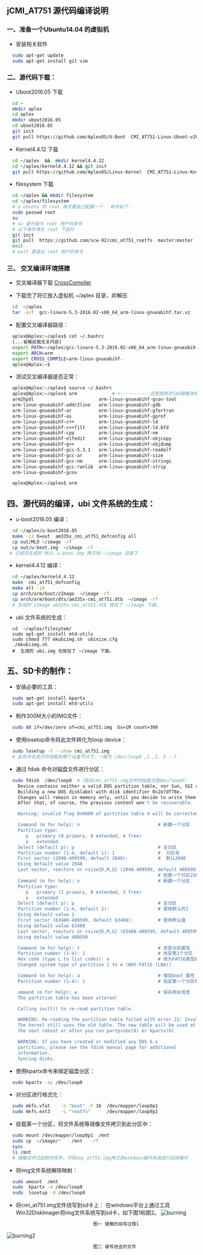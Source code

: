 ## jCMI_AT751 源代码编译说明


### 一、准备一个Ubuntu14.04 的虚拟机
* 安装相关软件
```sh
  sudo apt-get update
  sudo apt-get install git vim
```

###  二、源代码下载：
* Uboot2016.05 下载
```sh
  cd ~
  mkdir aplex
  cd aplex
  mkdir uboot2016.05
  cd uboot2016.05
  git init
  git pull https://github.com/AplexOS/U-Boot  CMI_AT751-Linux-Uboot-v2016.05:master
```

* Kernel4.4.12 下载
```sh
  cd ~/aplex  &&  mkdir kernel4.4.12
  cd ~/aplex/kernel4.4.12 && git init
  git pull https://github.com/AplexOS/Linux-Kernel  CMI_AT751-Linux-Kernel-v4.4.12:master
```

* filesystem 下载
```sh
  cd ~/aplex && mkdir filesystem
  cd ~/aplex/filesystem
  # u ubuntu 的 root 首次要自己配置一个， 命令如下：
  sudo passwd root
  su
  # su 是升级为 root 用户的命令
  # 以下操作请在 root 下运行
  git init
  git pull  https://github.com/scw-92/cmi_at751_rootfs  master:master
  exit
  # exit 是退出 root 用户的命令
```

### 三、 交叉编译环境搭建
*  交叉编译器下载
  [CrossCompiler](https://releases.linaro.org/components/toolchain/binaries/5.3-2016.02/arm-linux-gnueabihf/gcc-linaro-5.3-2016.02-x86_64_arm-linux-gnueabihf.tar.xz)

* 下载完了将它放入虚拟机 ~/aplex 目录，并解压:
```sh
  cd  ~/aplex
  tar -xvf  gcc-linaro-5.3-2016.02-x86_64_arm-linux-gnueabihf.tar.xz
```
* 配置交叉编译器路径：
```sh
  aplex@Aplex:~/aplex$ cat ~/.bashrc
  [...省略前面无关内容]
  export PATH=~/aplex/gcc-linaro-5.3-2016.02-x86_64_arm-linux-gnueabihf/bin:$PATH
  export ARCH=arm
  export CROSS_COMPILE=arm-linux-gnueabihf-
  aplex@Aplex:~$
```
* 测试交叉编译器是否正常：
```sh
  aplex@Aplex:~/aplex$ source ~/.bashrc
  aplex@Aplex:~/aplex$ arm             # <---------- 这里按两次Tab键看效果
  arm2hpdl                        arm-linux-gnueabihf-gcov-tool
  arm-linux-gnueabihf-addr2line   arm-linux-gnueabihf-gdb
  arm-linux-gnueabihf-ar          arm-linux-gnueabihf-gfortran
  arm-linux-gnueabihf-as          arm-linux-gnueabihf-gprof
  arm-linux-gnueabihf-c++         arm-linux-gnueabihf-ld
  arm-linux-gnueabihf-c++filt     arm-linux-gnueabihf-ld.bfd
  arm-linux-gnueabihf-cpp         arm-linux-gnueabihf-nm
  arm-linux-gnueabihf-elfedit     arm-linux-gnueabihf-objcopy
  arm-linux-gnueabihf-g++         arm-linux-gnueabihf-objdump
  arm-linux-gnueabihf-gcc-5.3.1   arm-linux-gnueabihf-readelf
  arm-linux-gnueabihf-gcc-ar      arm-linux-gnueabihf-size
  arm-linux-gnueabihf-gcc-nm      arm-linux-gnueabihf-strings
  arm-linux-gnueabihf-gcc-ranlib  arm-linux-gnueabihf-strip
  arm-linux-gnueabihf-gcov

  aplex@Aplex:~/aplex$ arm
```

## 四、源代码的编译，ubi 文件系统的生成：
* u-boot2016.05 编译：
```sh
  cd ~/aplex/u-boot2016.05
  make -j2 O=out  am335x_cmi_at751_defconfig all
  cp out/MLO ~/image -rf
  cp out/u-boot.img  ~/image -rf
 # 已经将生成的 MLO、u-boot.img 拷贝到 ~/image 目录下
```
* kernel4.4.12 编译：
```sh
  cd ~/aplex/kernel4.4.12
  make  cmi_at751_defconfig
  make all -j4
  cp arch/arm/boot/zImage  ~/image -rf
  cp arch/arm/boot/dts/am335x-cmi_at751.dtb  ~/image -rf
  # 生成的 zImage am335x-cmi_at151.dtb 放在了 ~/image 下面。
```
* ubi 文件系统的生成：
```shell
  cd  ~/aplex/filesytem/
  sudo apt-get install mtd-utils
  sudo chmod 777 mkubiimg.sh  ubinize.cfg
  ./mkubiimg.sh
  #  生成的 ubi.img 也放在了 ~/image 下面。
```

## 五、SD卡的制作：
* 安装必要的工具：
```sh
  sudo apt-get install kpartx
  sudo apt-get install mtd-utils
```
* 制作300M大小的IMG文件：
```sh
  sudo dd if=/dev/zero of=cmi_at751.img  bs=1M count=300
```
* 使用losetup命令将此文件转化为loop device：
```sh
  sudo losetup -f --show cmi_at751.img
  # 此命令会显示你挂载到哪个设备节点下，一般为 /dev/loop0 ,1 ,2, 3...7
```
* 通过 fdisk 命令对磁盘文件进行分区：
```sh
  sudo fdisk  /dev/loop0  #（假设cmi_at751.img文件的挂载点是dev/loop0）
    Device contains neither a valid DOS partition table, nor Sun, SGI or OSF disklabel
    Building a new DOS disklabel with disk identifier 0x2e7df78e.
    Changes will remain in memory only, until you decide to write them.
    After that, of course, the previous content won't be recoverable.

    Warning: invalid flag 0x0000 of partition table 4 will be corrected by w(rite)

    Command (m for help): n                             # 新建一个分区
    Partition type:
       p   primary (0 primary, 0 extended, 4 free)
       e   extended
    Select (default p): p                               # 主分区
    Partition number (1-4, default 1): 1                #  分区号
    First sector (2048-409599, default 2048):           #  默认2048
    Using default value 2048
    Last sector, +sectors or +size{K,M,G} (2048-409599, default 409599): +250M
                                                        # 给第一个分区250M大小
    Command (m for help): n                             # 新建一个分区
    Partition type:
       p   primary (1 primary, 0 extended, 3 free)
       e   extended
    Select (default p): p                               # 主分区
    Partition number (1-4, default 2):                  # 使用默认的2
    Using default value 2                    
    First sector (63488-409599, default 63488):         # 使用默认值  
    Using default value 63488
    Last sector, +sectors or +size{K,M,G} (63488-409599, default 409599):     # 直接到结束
    Using default value 409599                

    Command (m for help): t                             # 改变分区属性
    Partition number (1-4): 1                           # 改变第1个分区
    Hex code (type L to list codes): e                  # 改为FAT16类型的文件系统
    Changed system type of partition 1 to e (W95 FAT16 (LBA))

    Command (m for help): a                             # 增加boot 属性
    Partition number (1-4): 1                           # 指定第一个分区增加boot 属性

    ommand (m for help): w                              # 保存相关信息
    The partition table has been altered!

    Calling ioctl() to re-read partition table.

    WARNING: Re-reading the partition table failed with error 22: Invalid argument.
    The kernel still uses the old table. The new table will be used at
    the next reboot or after you run partprobe(8) or kpartx(8)

    WARNING: If you have created or modified any DOS 6.x
    partitions, please see the fdisk manual page for additional
    information.
    Syncing disks.
```
* 使用kpartx命令来绑定磁盘分区：
```sh
  sudo kpartx -av /dev/loop0
```
* 对分区进行格式化：
```sh
  sudo mkfs.vfat    -n "boot" -F 16  /dev/mapper/loop0p1
  sudo mkfs.ext3    -L "rootfs"      /dev/mapper/loop0p2
```
* 挂载第一个分区，将文件系统等镜像文件拷贝到此分区中：
```sh
  sudo mount /dev/mapper/loop0p1  /mnt
  sudo cp  ~/image/*    /mnt   -rf
  sync
  ls /mnt
  # 镜像文件已经制作完毕，可将cmi_at751.img拷贝到windows操作系统进行后续操作
```
* 将img文件系统解除映射：
```sh
  sudo umount  /mnt
  sudo  kpartx -d /dev/loop0
  sudo  losetup -d /dev/loop0
```
* 将cmi_at751.img文件烧写到sd卡上：
  在windows平台上通过工具Win32DiskImager将img文件系统写到sd卡，如下图1和图2。
  ![burning](img/burning1.png)
```sh
                                图一 镜像的烧写过程1
```
  ![burning2](img/burning2.png)
```sh
                                图二 被写进去的文件
```
